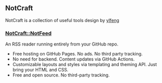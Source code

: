 ## NotCraft

NotCraft is a collection of useful tools design by [ylfeng](https://github.com/alongwy)

### [NotCraft::NotFeed](https://github.com/NotCraft/NotFeed)
An RSS reader running entirely from your GitHub repo.

+ Free hosting on GitHub Pages. No ads. No third party tracking.
+ No need for backend. Content updates via GitHub Actions.
+ Customizable layouts and styles via templating and theming API. Just bring your HTML and CSS.
+ Free and open source. No third-party tracking.
